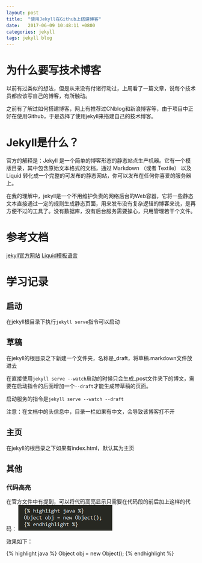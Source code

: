 ```yaml
---
layout: post
title:  "使用Jekyll在Github上搭建博客"
date:   2017-06-09 10:48:11 +0800
categories: jekyll 
tags: jekyll blog
---
```

# 为什么要写技术博客
以前有过类似的想法，但是从来没有付诸行动过，上周看了一篇文章，说每个技术员都应该写自己的博客，有所触动。

之前有了解过如何搭建博客，网上有推荐过CNblog和新浪博客等，由于项目中正好在使用Github，于是选择了使用jekyll来搭建自己的技术博客。

# Jekyll是什么？
官方的解释是：Jekyll 是一个简单的博客形态的静态站点生产机器。它有一个模版目录，其中包含原始文本格式的文档，通过 Markdown （或者 Textile） 以及 Liquid 转化成一个完整的可发布的静态网站，你可以发布在任何你喜爱的服务器上。

在我的理解中，jekyll是一个不用维护负责的网络后台的Web容器，它将一些静态文本直接通过一定的规则生成静态页面，用来发布没有复杂逻辑的博客来说，是再方便不过的工具了。没有数据库，没有后台服务需要操心，只用管理若干个文件。

# 参考文档
[jekyll官方网站](http://jekyllcn.com/)
[Liquid模板语言](https://liquid.bootcss.com/)

# 学习记录
## 启动
在jekyll根目录下执行``jekyll serve``指令可以启动


## 草稿
在jekyll的根目录之下新建一个文件夹，名称是_draft，将草稿.markdown文件放进去

在直接使用``jekyll serve --watch``启动的时候只会生成_post文件夹下的博文，需要在启动指令的后面增加一个``--draft``才能生成带草稿的页面。

启动服务的指令是``jekyll serve --watch --draft``

注意：在文档中的头信息中，目录一栏如果有中文，会导致该博客打不开

## 主页
在jekyll的根目录之下如果有index.html，默认其为主页

## 其他
### 代码高亮
在官方文件中有提到，可以将代码高亮显示只需要在代码段的前后加上这样的代码：
![高亮代码][高亮代码图片]

效果如下：

{% highlight java %}
Object obj = new Object();
{% endhighlight %}




[高亮代码图片]: /assets/pic/2017-06-09/highlight.png








